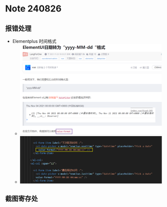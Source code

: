 # Note 240826

## 报错处理
- Elementplus 时间格式
  - ![img.png](img.png)
  - ![img_1.png](img_1.png)
## 截图寄存处